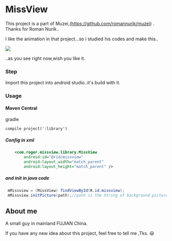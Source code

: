 # MissView
This project is a part of Muzei,(https://github.com/romannurik/muzei) .<br>
Thanks for Roman Nurik..<br>

I like the animation in that project...so i studied his codes and make this..<br>

![](http://ww3.sinaimg.cn/mw690/a695acdegw1es9pdp7jwug20cc0m5qvi.gif)

..as you see right now,wish you like it.

### Step

Import this project into android studio..it's build with it.

###  Usage

#### Maven Central

gradle
```
compile project(':library')
```

##### Config in xml

```xml
    <com.roger.missview.library.MissView
        android:id="@+id/missview"
        android:layout_width="match_parent"
        android:layout_height="match_parent" />
```

##### and init in java code

```java
 mMissview = (MissView) findViewById(R.id.missview);
 mMissview.initPicture(path);//path is the String of background picture path
```


## About me

A small guy  in mainland FUJIAN China.

If you have any new idea about this project, feel free to tell me ,Tks. :smiley:
